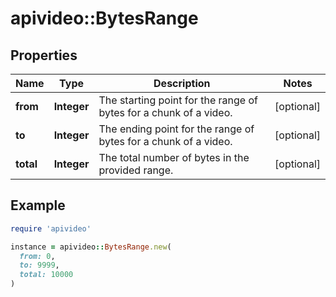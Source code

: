 # apivideo::BytesRange

## Properties

| Name | Type | Description | Notes |
| ---- | ---- | ----------- | ----- |
| **from** | **Integer** | The starting point for the range of bytes for a chunk of a video. | [optional] |
| **to** | **Integer** | The ending point for the range of bytes for a chunk of a video. | [optional] |
| **total** | **Integer** | The total number of bytes in the provided range. | [optional] |

## Example

```ruby
require 'apivideo'

instance = apivideo::BytesRange.new(
  from: 0,
  to: 9999,
  total: 10000
)
```

